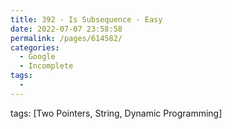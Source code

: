 ```yaml
---
title: 392 - Is Subsequence - Easy
date: 2022-07-07 23:58:58
permalink: /pages/614582/
categories:
  - Google
  - Incomplete
tags:
  - 
---
```

tags: [Two Pointers, String, Dynamic Programming]